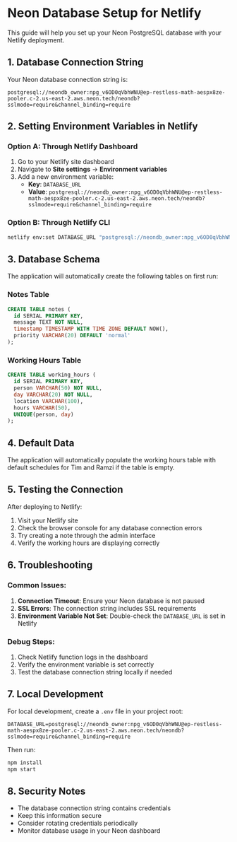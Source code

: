 # Neon Database Setup for Netlify

This guide will help you set up your Neon PostgreSQL database with your Netlify deployment.

## 1. Database Connection String

Your Neon database connection string is:
```
postgresql://neondb_owner:npg_v6OD0qVbhWNU@ep-restless-math-aespx8ze-pooler.c-2.us-east-2.aws.neon.tech/neondb?sslmode=require&channel_binding=require
```

## 2. Setting Environment Variables in Netlify

### Option A: Through Netlify Dashboard
1. Go to your Netlify site dashboard
2. Navigate to **Site settings** → **Environment variables**
3. Add a new environment variable:
   - **Key**: `DATABASE_URL`
   - **Value**: `postgresql://neondb_owner:npg_v6OD0qVbhWNU@ep-restless-math-aespx8ze-pooler.c-2.us-east-2.aws.neon.tech/neondb?sslmode=require&channel_binding=require`

### Option B: Through Netlify CLI
```bash
netlify env:set DATABASE_URL "postgresql://neondb_owner:npg_v6OD0qVbhWNU@ep-restless-math-aespx8ze-pooler.c-2.us-east-2.aws.neon.tech/neondb?sslmode=require&channel_binding=require"
```

## 3. Database Schema

The application will automatically create the following tables on first run:

### Notes Table
```sql
CREATE TABLE notes (
  id SERIAL PRIMARY KEY,
  message TEXT NOT NULL,
  timestamp TIMESTAMP WITH TIME ZONE DEFAULT NOW(),
  priority VARCHAR(20) DEFAULT 'normal'
);
```

### Working Hours Table
```sql
CREATE TABLE working_hours (
  id SERIAL PRIMARY KEY,
  person VARCHAR(50) NOT NULL,
  day VARCHAR(20) NOT NULL,
  location VARCHAR(100),
  hours VARCHAR(50),
  UNIQUE(person, day)
);
```

## 4. Default Data

The application will automatically populate the working hours table with default schedules for Tim and Ramzi if the table is empty.

## 5. Testing the Connection

After deploying to Netlify:

1. Visit your Netlify site
2. Check the browser console for any database connection errors
3. Try creating a note through the admin interface
4. Verify the working hours are displaying correctly

## 6. Troubleshooting

### Common Issues:

1. **Connection Timeout**: Ensure your Neon database is not paused
2. **SSL Errors**: The connection string includes SSL requirements
3. **Environment Variable Not Set**: Double-check the `DATABASE_URL` is set in Netlify

### Debug Steps:

1. Check Netlify function logs in the dashboard
2. Verify the environment variable is set correctly
3. Test the database connection string locally if needed

## 7. Local Development

For local development, create a `.env` file in your project root:
```
DATABASE_URL=postgresql://neondb_owner:npg_v6OD0qVbhWNU@ep-restless-math-aespx8ze-pooler.c-2.us-east-2.aws.neon.tech/neondb?sslmode=require&channel_binding=require
```

Then run:
```bash
npm install
npm start
```

## 8. Security Notes

- The database connection string contains credentials
- Keep this information secure
- Consider rotating credentials periodically
- Monitor database usage in your Neon dashboard
